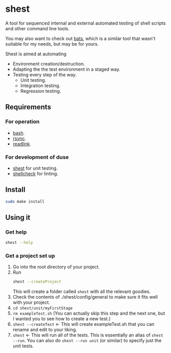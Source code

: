 # shest
A tool for sequenced internal and external automated testing of shell scripts and other command line tools.

You may also want to check out [bats](https://github.com/bats-core/bats-core), which is a similar tool that wasn't suitable for my needs, but may be for yours.

Shest is aimed at automating

* Environment creation/destruction.
* Adapting the the test environment in a staged way.
* Testing every step of the way.
    * Unit testing.
    * Integration testing.
    * Regression testing.

## Requirements

### For operation

* [bash](https://man7.org/linux/man-pages/man1/bash.1.html).
* [rsync](https://man7.org/linux/man-pages/man1/rsync.1.html).
* [readlink](https://man7.org/linux/man-pages/man1/readlink.1.html).

### For development of duse

* [shest](https://github.com/ksandom/shest) for unit testing.
* [shellcheck](https://github.com/koalaman/shellcheck) for linting.

## Install

```bash
sudo make install
```

## Using it

### Get help

```bash
shest --help
```

### Get a project set up

1. Go into the root directory of your project.
1. Run
    ```bash
    shest --createProject
    ```
    This will create a folder called `shest` with all the relevant goodies.
1. Check the contents of ./shest/config/general to make sure it fits well with your project.
1. `cd shest/unit/myFirstStage`
1. `rm exampleTest.sh` (You can actually skip this step and the next one, but I wanted you to see how to create a new test.)
1. `shest --createTest` <- This will create exampleTest.sh that you can rename and edit to your liking.
1. `shest` <- This will run all of the tests. This is essentially an alias of `shest --run`. You can also do `shest --run unit` (or similar) to specify just the unit tests.
